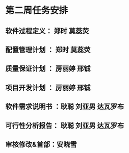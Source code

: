 # 第二周任务安排

## 软件过程定义： 郑时  莫蕊荧
## 配置管理计划 ： 郑时  莫蕊荧
## 质量保证计划 ： 房丽婷 邢铖  
## 项目开发计划 ：  房丽婷 邢铖       
## 软件需求说明书 ：耿聪  刘亚男 达瓦罗布
## 可行性分析报告： 耿聪  刘亚男  达瓦罗布
## 审核修改&首部：安晓雪
